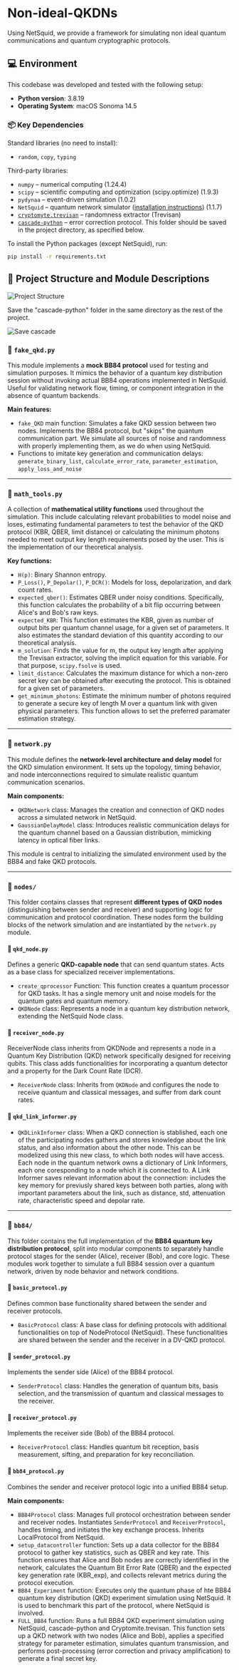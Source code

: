 # Non-ideal-QKDNs
Using NetSquid, we provide a framework for simulating non ideal quantum communications and quantum cryptographic protocols.

## 💻 Environment

This codebase was developed and tested with the following setup:

- **Python version**: 3.8.19
- **Operating System**: macOS Sonoma 14.5

### 📦 Key Dependencies

Standard libraries (no need to install):
- `random`, `copy`, `typing`

Third-party libraries:
- `numpy` – numerical computing (1.24.4)
- `scipy` – scientific computing and optimization (scipy.optimize) (1.9.3)
- `pydynaa` – event-driven simulation (1.0.2)
- `NetSquid` – quantum network simulator ([installation instructions](https://www.netsquid.org/)) (1.1.7)
- [`cryptomyte.trevisan`](https://github.com/CQCL/cryptomite) – randomness extractor (Trevisan)
- [`cascade-python`](https://github.com/brunorijsman/cascade-python) – error correction protocol. This folder should be saved in the project directory, as specified below.

To install the Python packages (except NetSquid), run:

```bash
pip install -r requirements.txt
```

## 📁 Project Structure and Module Descriptions

![Project Structure](images/diagram.jpg)

Save the "cascade-python" folder in the same directory as the rest of the project. 

![Save cascade](images/cascade.jpeg)

### 📄 `fake_qkd.py`

This module implements a **mock BB84 protocol** used for testing and simulation purposes. It mimics the behavior of a quantum key distribution session without invoking actual BB84 operations implemented in NetSquid. Useful for validating network flow, timing, or component integration in the absence of quantum backends.

**Main features:**
- `fake_QKD` main function: Simulates a fake QKD session between two nodes. Implements the BB84 protocol, but "skips" the quantum communication part. We simulate all sources of noise and randomness with properly implementing them, as we do when using NetSquid.
- Functions to imitate key generation and communication delays: `generate_binary_list`, `calculate_error_rate`, `parameter_estimation`, `apply_loss_and_noise`

---

### 📄 `math_tools.py`

A collection of **mathematical utility functions** used throughout the simulation. This include calculating relevant probabilities to model noise and loses, estimating fundamental parameters to test the behavior of the QKD protocol (KBR, QBER, limit distance) or calculating the minimum photons needed to meet output key length requirements posed by the user. This is the implementation of our theoretical analysis.

**Key functions:**
- `H(p)`: Binary Shannon entropy.
- `P_Loss()`, `P_Depolar()`, `P_DCR()`: Models for loss, depolarization, and dark count rates.
- `expected_qber()`: Estimates QBER under noisy conditions. Specifically, this function calculates the probability of a bit flip occurring between Alice's and Bob's raw keys.
- `expected_KBR`: This function estimates the KBR, given as number of output bits per quantum channel usage, for a given set of parameters. It also estimates the standard deviation of this quantity according to our theoretical analysis.
- `m_solution`: Finds the value for m, the output key length after applying the Trevisan extractor, solving the implicit equation for this variable. For that purpose, `scipy.fsolve` is used.
- `limit_distance`: Calculates the maximum distance for which a non-zero secret key can be obtained after executing the protocol. This is obtained for a given set of parameters.
- `get_minimum_photons`: Estimate the minimum number of photons required to generate a secure key of length M over a quantum link with given physical parameters. This function allows to set the preferred paramater estimation strategy.

---

### 📄 `network.py`

This module defines the **network-level architecture and delay model** for the QKD simulation environment. It sets up the topology, timing behavior, and node interconnections required to simulate realistic quantum communication scenarios.

**Main components:**
- `QKDNetwork` class: Manages the creation and connection of QKD nodes across a simulated network in NetSquid.
- `GaussianDelayModel` class: Introduces realistic communication delays for the quantum channel based on a Gaussian distribution, mimicking latency in optical fiber links.

This module is central to initializing the simulated environment used by the BB84 and fake QKD protocols.

---

### 📁 `nodes/`

This folder contains classes that represent **different types of QKD nodes** (distinguishing between sender and receiver) and supporting logic for communication and protocol coordination. These nodes form the building blocks of the network simulation and are instantiated by the `network.py` module.

#### 📄 `qkd_node.py`
Defines a generic **QKD-capable node** that can send quantum states. Acts as a base class for specialized receiver implementations.

- `create_qprocessor` Function: This function creates a quantum processor for QKD tasks. It has a single memory unit and noise models for the quantum gates and quantum memory.
- `QKDNode` class: Represents a node in a quantum key distribution network, extending the NetSquid Node class.

#### 📄 `receiver_node.py`
ReceiverNode class inherits from QKDNode and represents a node in a Quantum Key Distribution (QKD) network specifically designed for receiving qubits. This class adds functionalities for incorporating a quantum detector and a property for the Dark Count Rate (DCR).

- `ReceiverNode` class: Inherits from `QKDNode` and configures the node to receive quantum and classical messages, and suffer from dark count rates.

#### 📄 `qkd_link_informer.py`

- `QKDLinkInformer` class: When a QKD connection is stablished, each one of the participating nodes gathers and stores knowledge about the link status, and also information about the other node. This can be modelized using this new class, to which both nodes will have access. Each node in the quantum network owns a dictionary of Link Informers, each one coresponding to a node which it is connected to. A Link Informer saves relevant information about the connection: includes the key memory for previusly shared keys between both parties, along with important parameters about the link, such as distance, std, attenuation rate, characteristic speed and depolar rate.

---

### 📁 `bb84/`

This folder contains the full implementation of the **BB84 quantum key distribution protocol**, split into modular components to separately handle protocol stages for the sender (Alice), receiver (Bob), and core logic. These modules work together to simulate a full BB84 session over a quantum network, driven by node behavior and network conditions.

#### 📄 `basic_protocol.py`
Defines common base functionality shared between the sender and receiver protocols.

- `BasicProtocol` class:  A base class for defining protocols with additional functionalities on top of NodeProtocol (NetSquid). These functionalities are shared between the sender and the receiver in a DV-QKD protocol.

  
#### 📄 `sender_protocol.py`
Implements the sender side (Alice) of the BB84 protocol.

- `SenderProtocol` class: Handles the generation of quantum bits, basis selection, and the transmission of quantum and classical messages to the receiver.

#### 📄 `receiver_protocol.py`
Implements the receiver side (Bob) of the BB84 protocol.

- `ReceiverProtocol` class: Handles quantum bit reception, basis measurement, sifting, and preparation for key reconciliation.

#### 📄 `bb84_protocol.py`
Combines the sender and receiver protocol logic into a unified BB84 setup.

**Main components:**
- `BB84Protocol` class: Manages full protocol orchestration between sender and receiver nodes. Instantiates `SenderProtocol` and `ReceiverProtocol`, handles timing, and initiates the key exchange process. Inherits LocalProtocol from NetSquid.
- `setup_datacontroller` function: Sets up a data collector for the BB84 protocol to gather key statistics, such as QBER and key rate. This function ensures that Alice and Bob nodes are correctly identified in the network, calculates the Quantum Bit Error Rate (QBER) and the expected key generation rate (KBR_exp), and collects relevant metrics during the protocol execution.
- `BB84_Experiment` function:     Executes only the quantum phase of hte BB84 quantum key distribution (QKD) experiment simulation using NetSquid. It is used to benchmark this part of the protocol, where NetSquid is involved.
- `FULL_BB84` function: Runs a full BB84 QKD experiment simulation using NetSquid, cascade-python and Cryptomite.trevisan. This function sets up a QKD network with two nodes (Alice and Bob), applies a specified strategy for parameter estimation, simulates quantum transmission, and performs post-processing (error correction and privacy amplification) to generate a final secret key.

